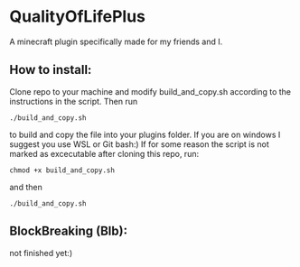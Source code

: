 # QualityOfLifePlus
A minecraft plugin specifically made for my friends and I.

## How to install:
Clone repo to your machine and modify build_and_copy.sh according to the instructions in the script. Then run
```
./build_and_copy.sh
```
to build and copy the file into your plugins folder. If you are on windows I suggest you use WSL or Git bash:)
If for some reason the script is not marked as excecutable after cloning this repo, run:
```
chmod +x build_and_copy.sh
```
and then 
```
./build_and_copy.sh
```

## BlockBreaking (Blb):
not finished yet:)
